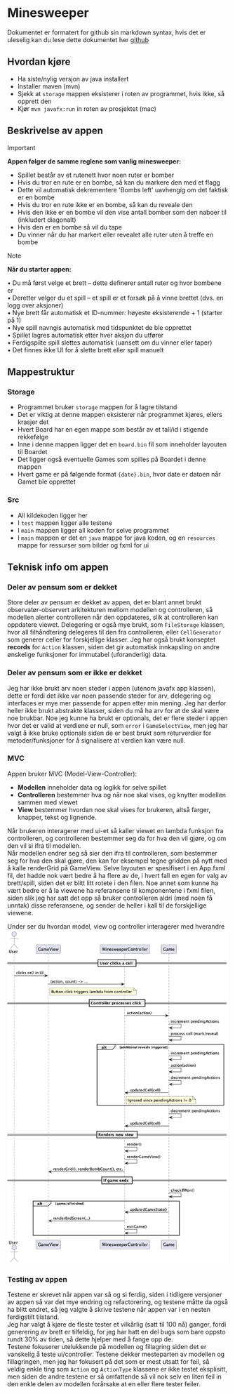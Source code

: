 # Minesweeper

Dokumentet er formatert for github sin markdown syntax, hvis det er uleselig kan du lese dette dokumentet her [github](https://github.com/HN05/Minesweeper)

## Hvordan kjøre
- Ha siste/nylig versjon av java installert
- Installer maven (mvn)
- Sjekk at `storage` mappen eksisterer i roten av programmet, hvis ikke, så opprett den
- Kjør `mvn javafx:run` in roten av prosjektet (mac)

## Beskrivelse av appen

> [!IMPORTANT]
> **Appen følger de samme reglene som vanlig minesweeper:**
> - Spillet består av et rutenett hvor noen ruter er bomber
> - Hvis du tror en rute er en bombe, så kan du markere den med et flagg
> - Dette vil automatisk dekrementere 'Bombs left' uavhengig om det faktisk er en bombe
> - Hvis du tror en rute ikke er en bombe, så kan du reveale den
> - Hvis den ikke er en bombe vil den vise antall bomber som den naboer til (inkludert diagonalt)
> - Hvis den er en bombe så vil du tape
> - Du vinner når du har markert eller revealet alle ruter uten å treffe en bombe

> [!NOTE]
> **Når du starter appen:**
>
> • Du må først velge et brett – dette definerer antall ruter og hvor bombene er  
> • Deretter velger du et spill – et spill er et forsøk på å vinne brettet (dvs. en logg over aksjoner)  
> • Nye brett får automatisk et ID-nummer: høyeste eksisterende + 1 (starter på 1)  
> • Nye spill navngis automatisk med tidspunktet de ble opprettet  
> • Spillet lagres automatisk etter hver aksjon du utfører  
> • Ferdigspilte spill slettes automatisk (uansett om du vinner eller taper)  
> • Det finnes ikke UI for å slette brett eller spill manuelt

## Mappestruktur

### Storage
- Programmet bruker `storage` mappen for å lagre tilstand
- Det er viktig at denne mappen eksisterer når programmet kjøres, ellers krasjer det
- Hvert Board har en egen mappe som består av et tall/id i stigende rekkefølge
- Inne i denne mappen ligger det en `board.bin` fil som inneholder layouten til Boardet
- Det ligger også eventuelle Games som spilles på Boardet i denne mappen
- Hvert game er på følgende format `{date}.bin`, hvor date er datoen når Gamet ble opprettet

### Src
- All kildekoden ligger her
- I `test` mappen ligger alle testene
- I `main` mappen ligger all koden for selve programmet
- I `main` mappen er det en `java` mappe for java koden, og en `resources` mappe for ressurser som bilder og fxml for ui


## Teknisk info om appen

### Deler av pensum som er dekket
Store deler av pensum er dekket av appen, det er blant annet brukt observatør-observert arkitekturen mellom modellen og controlleren, så modellen alerter controlleren når den oppdateres, slik at controlleren kan oppdatere viewet. Delegering er også mye brukt, som `FileStorage` klassen, hvor all filhåndtering delegeres til den fra controlleren, eller `CellGenerator` som generer celler for forskjellige klasser. Jeg har også brukt konseptet **records** for `Action` klassen, siden det gir automatisk innkapsling on andre ønskelige funksjoner for immutabel (uforanderlig) data.

### Deler av pensum som er ikke er dekket
Jeg har ikke brukt arv noen steder i appen (utenom javafx app klassen), dette er fordi det ikke var noen passende steder for arv, delegering og interfaces er mye mer passende for appen etter min mening. Jeg har derfor heller ikke brukt abstrakte klasser, siden du må ha arv for at de skal være noe brukbar. Noe jeg kunne ha brukt er optionals, det er flere steder i appen hvor det er valid at verdiene er null, som `error` i `GameSelectView`, men jeg har valgt å ikke bruke optionals siden de er best brukt som returverdier for metoder/funksjoner for å signalisere at verdien kan være null. 

### MVC
Appen bruker MVC (Model-View-Controller):
- **Modellen** inneholder data og logikk for selve spillet
- **Controlleren** bestemmer hva og når noe skal vises, og knytter modellen sammen med viewet 
- **View** bestemmer hvordan noe skal vises for brukeren, altså farger, knapper, tekst og lignende. 

Når brukeren interagerer med ui-et så kaller viewet en lambda funksjon fra controlleren, og controlleren bestemmer seg da for hva den vil gjøre, og om den vil si ifra til modellen.   
Når modellen endrer seg så sier den ifra til controlleren, som bestemmer seg for hva den skal gjøre, den kan for eksempel tegne gridden på nytt med å kalle renderGrid på GameView.
Selve layouten er spesifisert i en App.fxml fil, det hadde nok vært bedre å ha flere av de, i hvert fall en egen for valg av brett/spill, siden det er blitt litt rotete i den filen. Noe annet som kunne ha vært bedre er å la viewene ha referansene til komponentene i fxml filen, siden slik jeg har satt det opp så bruker controlleren aldri (med noen få unntak) disse referansene, og sender de heller i kall til de forskjellige viewene.  

Under ser du hvordan model, view og controller interagerer med hverandre
![Sekvensdiagram av mvc](mvc.png)


### Testing av appen
Testene er skrevet når appen var så og si ferdig, siden i tidligere versjoner av appen så var det mye endring og refactorering, og testene måtte da også ha blitt endret, så jeg valgte å skrive testene når appen var i en nesten ferdigstilt tilstand.  
Jeg har valgt å kjøre de fleste tester et vilkårlig (satt til 100 nå) ganger, fordi generering av brett er tilfeldig, for jeg har hatt en del bugs som bare oppsto rundt 30% av tiden, så dette hjelper med å fange opp de.  
Testene fokuserer utelukkende på modellen og fillagring siden det er vanskelig å teste ui/controller. Testene dekker mesteparten av modellen og fillagringen, men jeg har fokusert på det som er mest utsatt for feil, så veldig enkle ting som `Action` og `ActionType` klassene er ikke testet eksplisitt, men siden de andre testene er så omfattende så vil nok selv en liten feil in den enkle delen av modellen forårsake at en eller flere tester feiler.
